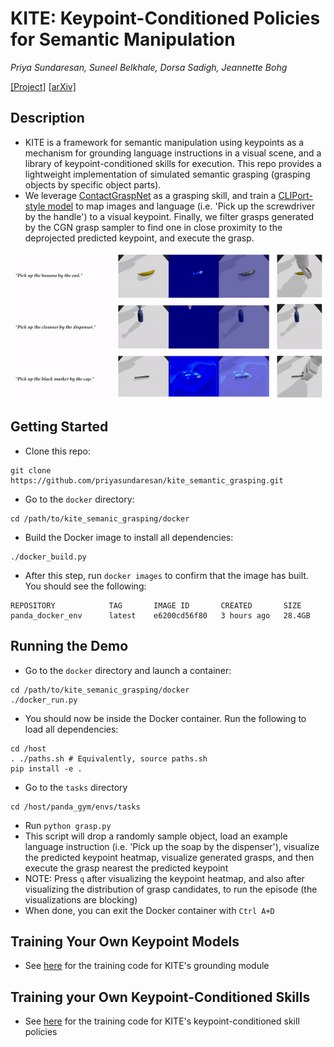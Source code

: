 # KITE: Keypoint-Conditioned Policies for Semantic Manipulation

*Priya Sundaresan, Suneel Belkhale, Dorsa Sadigh, Jeannette Bohg*

[[Project]](http://tinyurl.com/kite-site)
[[arXiv]](https://arxiv.org/abs/2306.16605)

## Description
* KITE is a framework for semantic manipulation using keypoints as a mechanism for grounding language instructions in a visual scene, and a library of keypoint-conditioned skills for execution. This repo provides a lightweight implementation of simulated semantic grasping (grasping objects by specific object parts). 
* We leverage [ContactGraspNet](https://github.com/priyasundaresan/kite_semantic_grasping.git) as a grasping skill, and train a [CLIPort-style model](https://github.com/priyasundaresan/kite_keypoint_training) to map images and language (i.e. 'Pick up the screwdriver by the handle') to a visual keypoint. Finally, we filter grasps generated by the CGN grasp sampler to find one in close proximity to the deprojected predicted keypoint, and execute the grasp. 

![Alt Text](kite.gif)

## Getting Started
* Clone this repo:
```
git clone https://github.com/priyasundaresan/kite_semantic_grasping.git
```
* Go to the `docker` directory:
```
cd /path/to/kite_semanic_grasping/docker
```
* Build the Docker image to install all dependencies:
```
./docker_build.py
```
* After this step, run `docker images` to confirm that the image has built. You should see the following:
```
REPOSITORY            TAG       IMAGE ID       CREATED       SIZE
panda_docker_env      latest    e6200cd56f80   3 hours ago   28.4GB
```

## Running the Demo
* Go to the `docker` directory and launch a container:
```
cd /path/to/kite_semanic_grasping/docker
./docker_run.py
```
* You should now be inside the Docker container. Run the following to load all dependencies:
```
cd /host
. ./paths.sh # Equivalently, source paths.sh
pip install -e .
```
* Go to the `tasks` directory
```
cd /host/panda_gym/envs/tasks
```
* Run `python grasp.py`
* This script will drop a randomly sample object, load an example language instruction (i.e. 'Pick up the soap by the dispenser'), visualize the predicted keypoint heatmap, visualize generated grasps, and then execute the grasp nearest the predicted keypoint
* NOTE: Press `q` after visualizing the keypoint heatmap, and also after visualizing the distribution of grasp candidates, to run the episode (the visualizations are blocking)
* When done, you can exit the Docker container with `Ctrl A+D`

## Training Your Own Keypoint Models
* See [here](https://github.com/priyasundaresan/kite_keypoint_training) for the training code for KITE's grounding module

## Training your Own Keypoint-Conditioned Skills
* See [here](https://github.com/priyasundaresan/pointnet2_primitives/tree/master) for the training code for KITE's keypoint-conditioned skill policies
